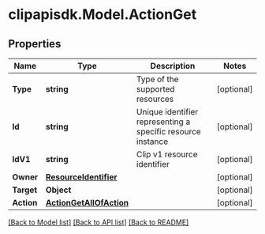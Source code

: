 # clipapisdk.Model.ActionGet

## Properties

Name | Type | Description | Notes
------------ | ------------- | ------------- | -------------
**Type** | **string** | Type of the supported resources | [optional] 
**Id** | **string** | Unique identifier representing a specific resource instance | [optional] 
**IdV1** | **string** | Clip v1 resource identifier | [optional] 
**Owner** | [**ResourceIdentifier**](ResourceIdentifier.md) |  | [optional] 
**Target** | **Object** |  | [optional] 
**Action** | [**ActionGetAllOfAction**](ActionGetAllOfAction.md) |  | [optional] 

[[Back to Model list]](../README.md#documentation-for-models) [[Back to API list]](../README.md#documentation-for-api-endpoints) [[Back to README]](../README.md)

